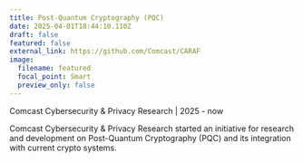 ```yaml
---
title: Post-Quantum Cryptography (PQC)
date: 2025-04-01T18:44:10.110Z
draft: false
featured: false
external_link: https://github.com/Comcast/CARAF
image:
  filename: featured
  focal_point: Smart
  preview_only: false
---
```

<!--StartFragment-->

Comcast Cybersecurity & Privacy Research | 2025 - now

Comcast Cybersecurity & Privacy Research started an initiative for research and development on Post-Quantum Cryptography (PQC) and its integration with current crypto systems.

<!--EndFragment-->